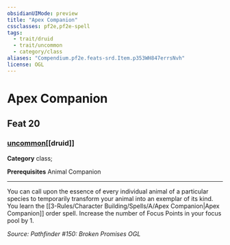 ```yaml
---
obsidianUIMode: preview
title: "Apex Companion"
cssclasses: pf2e,pf2e-spell
tags:
  - trait/druid
  - trait/uncommon
  - category/class
aliases: "Compendium.pf2e.feats-srd.Item.p353WH847errsNvh"
license: OGL
---
```

# Apex Companion
## Feat 20
### [uncommon](uncommon "Uncommon Rarity Trait")[[druid]]

**Category** class; 



**Prerequisites** Animal Companion
* * *
You can call upon the essence of every individual animal of a particular species to temporarily transform your animal into an exemplar of its kind. You learn the [[3-Rules/Character Building/Spells/A/Apex Companion|Apex Companion]] order spell. Increase the number of Focus Points in your focus pool by 1.

*Source: Pathfinder #150: Broken Promises*
*OGL*